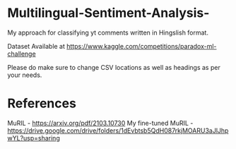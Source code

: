 # Multilingual-Sentiment-Analysis-
My approach for classifying yt comments written in Hingslish format.

Dataset Available at https://www.kaggle.com/competitions/paradox-ml-challenge

Please do make sure to change CSV locations as well as headings as per your needs.

# References

MuRIL - https://arxiv.org/pdf/2103.10730
My fine-tuned MuRIL - https://drive.google.com/drive/folders/1dEvbtsb5QdH087rkjMOARU3aJlJhpwYL?usp=sharing
